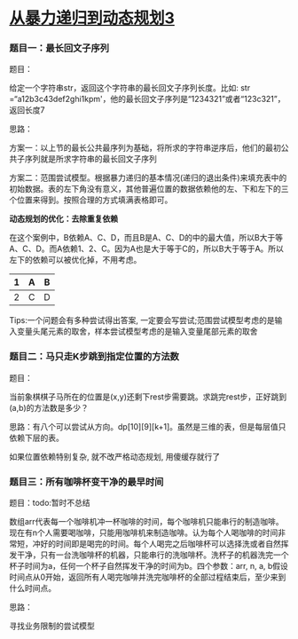 # [从暴力递归到动态规划3](https://www.bilibili.com/video/BV1tDvaeQExf)

### 题目一：最长回文子序列

题目：

给定一个字符串str，返回这个字符串的最长回文子序列长度。比如: str =“a12b3c43def2ghi1kpm'，他的最长回文子序列是“1234321”或者“123c321”，返回长度7

思路：

方案一：以上节的最长公共最序列为基础，将所求的字符串逆序后，他们的最初公共子序列就是所求字符串的最长回文子序列

方案二：范围尝试模型。根据暴力递归的基本情况(递归的退出条件)来填充表中的初始数据。表的左下角没有意义，其他普遍位置的数据依赖他的左、下和左下的三个位置来得到。按照合理的方式填满表格即可。

**动态规划的优化：去除重复依赖**

在这个案例中，B依赖A、C、D，而且B是A、C、D的中的最大值，所以B大于等A、C、D。而A依赖1、2、C。因为A也是大于等于C的，所以B大于等于A。所以左下的依赖可以被优化掉，不用考虑。

|  1   |  A   |  B   |
| :--: | :--: | :--: |
|  2   |  C   |  D   |

Tips:一个问题会有多种尝试得出答案, 一定要会写尝试;范围尝试模型考虑的是输入变量头尾元素的取舍，样本尝试模型考虑的是输入变量尾部元素的取舍

### 题目二：马只走K步跳到指定位置的方法数

题目：

当前象棋棋子马所在的位置是(x,y)还剩下rest步需要跳。求跳完rest步，正好跳到(a,b)的方法数是多少？

思路：有八个可以尝试从方向。dp\[10\]\[9\]\[k+1\]。虽然是三维的表，但是每层值只依赖下层的表。


如果位置依赖特别复杂, 就不改严格动态规划, 用傻缓存就行了

### 题目三：所有咖啡杯变干净的最早时间

题目：todo:暂时不总结

数组arr代表每一个咖啡机冲一杯咖啡的时间，每个咖啡机只能串行的制造咖啡。现在有n个人需要喝咖啡，只能用咖啡机来制造咖啡。认为每个人喝咖啡的时间非常短，冲好的时间即是喝完的时间。每个人喝完之后咖啡杯可以选择洗或者自然挥发干净，只有一台洗咖啡杯的机器，只能串行的洗咖啡杯。洗杯子的机器洗完一个杯子时间为a，任何一个杯子自然挥发干净的时间为b。四个参数：arr, n, a, b假设时间点从0开始，返回所有人喝完咖啡并洗完咖啡杯的全部过程结束后，至少来到什么时间点。

思路：

寻找业务限制的尝试模型

